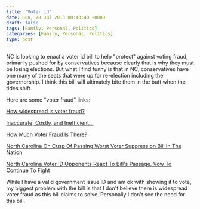 ```yaml
---
title: 'Voter id'
date: Sun, 28 Jul 2013 00:43:40 +0000
draft: false
tags: [Family, Personal, Politics]
categories: [Family, Personal, Politics]
type: post
---
```


NC is looking to enact a voter id bill to help "protect" against voting fraud, primarily pushed for by conservatives because clearly that is why they must be losing elections. But what I find funny is that in NC, conservatives have one many of the seats that were up for re-election including the governorship. I think this bill will ultimately bite them in the butt when the tides shift.

Here are some "voter fraud" links:

[How widespread is voter fraud?](http://www.truethevote.org/news/how-widespread-is-voter-fraud-2012-facts-figures)

[Inaccurate, Costly, and Inefficient...](http://www.pewtrusts.org/our_work_report_detail.aspx?id=85899370677)

[How Much Voter Fraud Is There?](http://www.slate.com/articles/news_and_politics/map_of_the_week/2012/09/voter_id_laws_a_state_by_state_map_reveals_how_much_voter_fraud_there_is_in_the_united_states_almost_none_.html)

[North Carolina On Cusp Of Passing Worst Voter Suppression Bill In The Nation](http://thinkprogress.org/justice/2013/07/23/2340941/nc-voter-suppression/?mobile=nc)

[North Carolina Voter ID Opponents React To Bill's Passage, Vow To Continue To Fight](http://www.huffingtonpost.com/2013/04/25/north-carolina-voter-id_n_3156191.html)

While I have a valid government issue ID and am ok with showing it to vote, my biggest problem with the bill is that I don't believe there is widespread voter fraud as this bill claims to solve. Personally I don't see the need for this bill.